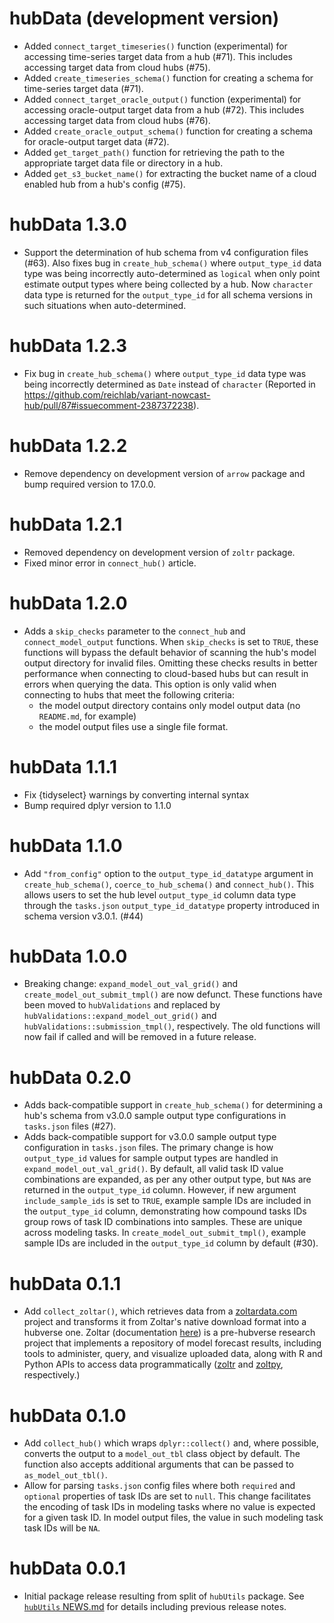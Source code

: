 # hubData (development version)

* Added `connect_target_timeseries()` function (experimental) for accessing time-series target data from a hub (#71). This includes accessing target data from cloud hubs (#75).
* Added `create_timeseries_schema()` function for creating a schema for time-series target data (#71).
* Added `connect_target_oracle_output()` function (experimental) for accessing oracle-output target data from a hub (#72). This includes accessing target data from cloud hubs (#76).
* Added `create_oracle_output_schema()` function for creating a schema for oracle-output target data (#72).
* Added `get_target_path()` function for retrieving the path to the appropriate target data file or directory in a hub.
* Added `get_s3_bucket_name()` for extracting the bucket name of a cloud enabled hub from a hub's config (#75).

# hubData 1.3.0

* Support the determination of hub schema from v4 configuration files (#63). Also fixes bug in `create_hub_schema()` where `output_type_id` data type was being incorrectly auto-determined as `logical` when only point estimate output types where being collected by a hub. Now `character` data type is returned for the `output_type_id` for all schema versions in such situations when auto-determined.

# hubData 1.2.3

* Fix bug in `create_hub_schema()` where `output_type_id` data type was being incorrectly determined as `Date` instead of `character` (Reported in https://github.com/reichlab/variant-nowcast-hub/pull/87#issuecomment-2387372238).

# hubData 1.2.2

* Remove dependency on development version of `arrow` package and bump required version to 17.0.0.


# hubData 1.2.1

* Removed dependency on development version of `zoltr` package.
* Fixed minor error in `connect_hub()` article.

# hubData 1.2.0

* Adds a `skip_checks` parameter to the `connect_hub` and `connect_model_output` functions. When `skip_checks` is set to `TRUE`, these functions will bypass the default behavior of scanning the hub's model output directory for invalid files. Omitting these checks results in better performance when connecting to cloud-based hubs but can result in errors when querying the data. This option is only valid when connecting to hubs that meet the following criteria:
    - the model output directory contains only model output data (no `README.md`, for example)
    - the model output files use a single file format.

# hubData 1.1.1

* Fix {tidyselect} warnings by converting internal syntax
* Bump required dplyr version to 1.1.0

# hubData 1.1.0

* Add `"from_config"` option to the `output_type_id_datatype` argument in `create_hub_schema()`, `coerce_to_hub_schema()` and `connect_hub()`. This allows users to set the hub level `output_type_id` column data type through the `tasks.json` `output_type_id_datatype` property introduced in schema version v3.0.1. (#44)

# hubData 1.0.0

* Breaking change: `expand_model_out_val_grid()` and `create_model_out_submit_tmpl()` are now defunct. These functions have been moved to `hubValidations` and replaced by `hubValidations::expand_model_out_grid()` and `hubValidations::submission_tmpl()`, respectively. The old functions will now fail if called and will be removed in a future release.

# hubData 0.2.0

* Adds back-compatible support in `create_hub_schema()` for determining a hub's schema from v3.0.0 sample output type configurations in `tasks.json` files (#27).
* Adds back-compatible support for v3.0.0 sample output type configuration in `tasks.json` files. The primary change is how `output_type_id` values for sample output types are handled in `expand_model_out_val_grid()`. By default, all valid task ID value combinations are expanded, as per any other output type, but `NA`s are returned in the `output_type_id` column. However, if new argument `include_sample_ids` is set to `TRUE`, example sample IDs are included in the `output_type_id` column, demonstrating how compound tasks IDs group rows of task ID combinations into samples. These are unique across modeling tasks. In `create_model_out_submit_tmpl()`, example sample IDs are included in the `output_type_id` column by default (#30). 


# hubData 0.1.1

* Add `collect_zoltar()`, which retrieves data from a [zoltardata.com](https://zoltardata.com/) project and transforms it from Zoltar's native download format into a hubverse one. Zoltar (documentation [here](https://docs.zoltardata.com/)) is a pre-hubverse research project that implements a repository of model forecast results, including tools to administer, query, and visualize uploaded data, along with R and Python APIs to access data programmatically ([zoltr](https://github.com/reichlab/zoltr/) and [zoltpy](https://github.com/reichlab/zoltpy/), respectively.)

# hubData 0.1.0

* Add `collect_hub()` which wraps `dplyr::collect()` and, where possible, converts the output to a `model_out_tbl` class object by default. The function also accepts additional arguments that can be passed to `as_model_out_tbl()`.
* Allow for parsing `tasks.json` config files where both `required` and `optional` properties of task IDs are set to `null`. This change facilitates the encoding of task IDs in modeling tasks where no value is expected for a given task ID. In model output files, the value in such modeling task task IDs will be `NA`.

# hubData 0.0.1

* Initial package release resulting from split of `hubUtils` package. See [`hubUtils` NEWS.md](https://github.com/hubverse-org/hubUtils/blob/main/NEWS.md) for details including previous release notes.

